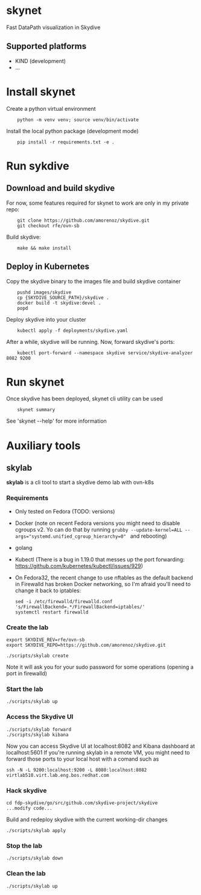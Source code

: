 # skynet

Fast DataPath visualization in Skydive


## Supported platforms
- KIND (development)
- ...

# Install skynet

Create a python virtual environment

        python -m venv venv; source venv/bin/activate

Install the local python package (development mode)

        pip install -r requirements.txt -e .

# Run sykdive

## Download and build skydive
For now, some features required for skynet to work are only in my private repo:

        git clone https://github.com/amorenoz/skydive.git
        git checkout rfe/ovn-sb

Build skydive:

        make && make install

## Deploy in Kubernetes
Copy the skydive binary to the images file and build skydive container

        pushd images/skydive
        cp {SKYDIVE_SOURCE_PATH}/skydive .
        docker build -t skydive:devel .
        popd

Deploy skydive into your cluster

        kubectl apply -f deployments/skydive.yaml

After a while, skydive will be running. Now, forward skydive's ports:

        kubectl port-forward --namespace skydive service/skydive-analyzer 8082 9200


# Run skynet
Once skydive has been deployed, skynet cli utility can be used

        skynet summary


See 'skynet --help' for more information


# Auxiliary tools
## skylab
**skylab** is a cli tool to start a skydive demo lab with ovn-k8s

### Requirements
- Only tested on Fedora (TODO: versions)
- Docker (note on recent Fedora versions you might need to disable cgroups v2. Yo can do that by running `grubby --update-kernel=ALL --args="systemd.unified_cgroup_hierarchy=0"
` and rebooting)
- golang
- Kubectl (There is a bug in 1.19.0 that messes up the port forwarding: https://github.com/kubernetes/kubectl/issues/929)
- On Fedora32, the recent change to use nftables as the default backend in Firewalld has broken Docker networking, so I'm afraid you'll need to change it back to iptables:

      sed -i /etc/firewalld/firewalld.conf 's/FirewallBackend=.*/FirewallBackend=iptables/'
      systemctl restart firewalld


### Create the lab

    export SKYDIVE_REV=rfe/ovn-sb
    export SKYDIVE_REPO=https://github.com/amorenoz/skydive.git

    ./scripts/skylab create

Note it will ask you for your sudo password for some operations (opening a port in firewalld)

### Start the lab

    ./scripts/skylab up


### Access the Skydive UI

    ./scripts/skylab forward
    ./scripts/skylab kibana

Now you can access Skydive UI at localhost:8082 and Kibana dashboard at localhost:5601
If you're running skylab in a remote VM, you might need to forward those ports to your local host with a comand such as

    ssh -N -L 9200:localhost:9200 -L 8080:localhost:8082 virtlab510.virt.lab.eng.bos.redhat.com


### Hack skydive

    cd fdp-skydive/go/src/github.com/skydive-project/skydive
    ...modify code...

Build and redeploy skydive with the current working-dir changes

    ./scripts/skylab apply

### Stop the lab

    ./scripts/skylab down

### Clean the lab

    ./scripts/skylab up

